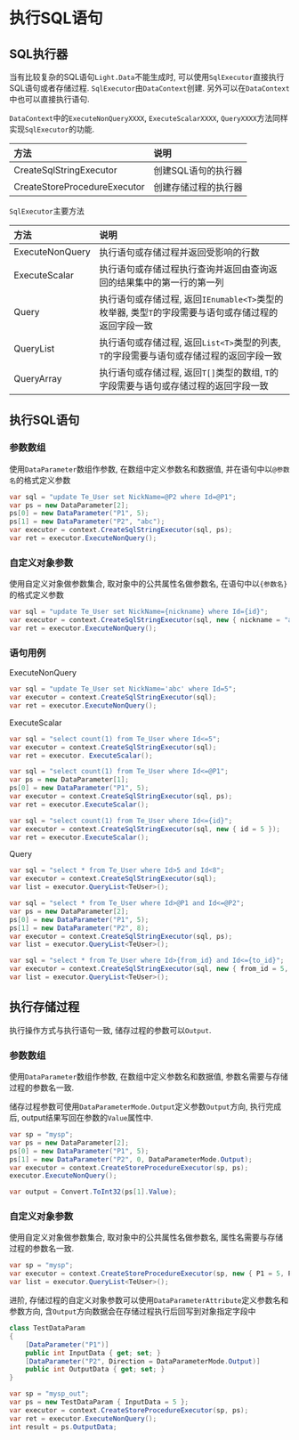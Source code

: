 # 执行SQL语句

## SQL执行器

当有比较复杂的SQL语句`Light.Data`不能生成时, 可以使用`SqlExecutor`直接执行SQL语句或者存储过程. `SqlExecutor`由`DataContext`创建. 另外可以在`DataContext`中也可以直接执行语句.

`DataContext`中的`ExecuteNonQueryXXXX`, `ExecuteScalarXXXX`, `QueryXXXX`方法同样实现`SqlExecutor`的功能.

| 方法 | 说明 |
|:------|:------|
| CreateSqlStringExecutor | 创建SQL语句的执行器 |
| CreateStoreProcedureExecutor | 创建存储过程的执行器 |

`SqlExecutor`主要方法

| 方法 | 说明 |
|:------|:------|
| ExecuteNonQuery | 执行语句或存储过程并返回受影响的行数 |
| ExecuteScalar | 执行语句或存储过程执行查询并返回由查询返回的结果集中的第一行的第一列 |
| Query<T>| 执行语句或存储过程, 返回`IEnumable<T>`类型的枚举器, 类型`T`的字段需要与语句或存储过程的返回字段一致 |
| QueryList<T> | 执行语句或存储过程, 返回`List<T>`类型的列表, `T`的字段需要与语句或存储过程的返回字段一致 |
| QueryArray<T> | 执行语句或存储过程, 返回`T[]`类型的数组, `T`的字段需要与语句或存储过程的返回字段一致 |


## 执行SQL语句

### 参数数组

使用`DataParameter`数组作参数, 在数组中定义参数名和数据值, 并在语句中以`@参数名`的格式定义参数

```csharp
var sql = "update Te_User set NickName=@P2 where Id=@P1";
var ps = new DataParameter[2];
ps[0] = new DataParameter("P1", 5);
ps[1] = new DataParameter("P2", "abc");
var executor = context.CreateSqlStringExecutor(sql, ps);
var ret = executor.ExecuteNonQuery();
```

### 自定义对象参数

使用自定义对象做参数集合, 取对象中的公共属性名做参数名, 在语句中以`{参数名}`的格式定义参数

```csharp
var sql = "update Te_User set NickName={nickname} where Id={id}";
var executor = context.CreateSqlStringExecutor(sql, new { nickname = "abc", id = 5 });
var ret = executor.ExecuteNonQuery();
```

### 语句用例

ExecuteNonQuery

```csharp
var sql = "update Te_User set NickName='abc' where Id=5";
var executor = context.CreateSqlStringExecutor(sql);
var ret = executor.ExecuteNonQuery();
```

ExecuteScalar

```csharp
var sql = "select count(1) from Te_User where Id<=5";
var executor = context.CreateSqlStringExecutor(sql);
var ret = executor. ExecuteScalar();
```

```csharp
var sql = "select count(1) from Te_User where Id<=@P1";
var ps = new DataParameter[1];
ps[0] = new DataParameter("P1", 5);
var executor = context.CreateSqlStringExecutor(sql, ps);
var ret = executor.ExecuteScalar();
```

```csharp
var sql = "select count(1) from Te_User where Id<={id}";
var executor = context.CreateSqlStringExecutor(sql, new { id = 5 });
var ret = executor.ExecuteScalar();
```

Query

```csharp
var sql = "select * from Te_User where Id>5 and Id<8";
var executor = context.CreateSqlStringExecutor(sql);
var list = executor.QueryList<TeUser>();
```

```csharp
var sql = "select * from Te_User where Id>@P1 and Id<=@P2";
var ps = new DataParameter[2];
ps[0] = new DataParameter("P1", 5);
ps[1] = new DataParameter("P2", 8);
var executor = context.CreateSqlStringExecutor(sql, ps);
var list = executor.QueryList<TeUser>();
```

```csharp
var sql = "select * from Te_User where Id>{from_id} and Id<={to_id}";
var executor = context.CreateSqlStringExecutor(sql, new { from_id = 5, to_id = 8 });
var list = executor.QueryList<TeUser>();
```

## 执行存储过程

执行操作方式与执行语句一致, 储存过程的参数可以`Output`.

### 参数数组

使用`DataParameter`数组作参数, 在数组中定义参数名和数据值, 参数名需要与存储过程的参数名一致.

储存过程参数可使用`DataParameterMode.Output`定义参数`Output`方向, 执行完成后, output结果写回在参数的`Value`属性中.

```csharp
var sp = "mysp";
var ps = new DataParameter[2];
ps[0] = new DataParameter("P1", 5);
ps[1] = new DataParameter("P2", 0, DataParameterMode.Output);
var executor = context.CreateStoreProcedureExecutor(sp, ps);
executor.ExecuteNonQuery();

var output = Convert.ToInt32(ps[1].Value);
```

### 自定义对象参数

使用自定义对象做参数集合, 取对象中的公共属性名做参数名, 属性名需要与存储过程的参数名一致.

```csharp
var sp = "mysp";
var executor = context.CreateStoreProcedureExecutor(sp, new { P1 = 5, P2 = 8 });
var list = executor.QueryList<TeUser>();
```

进阶, 存储过程的自定义对象参数可以使用`DataParameterAttribute`定义参数名和参数方向, 含`Output`方向数据会在存储过程执行后回写到对象指定字段中

```csharp
class TestDataParam
{
    [DataParameter("P1")]
    public int InputData { get; set; }
    [DataParameter("P2", Direction = DataParameterMode.Output)]
    public int OutputData { get; set; }
}
```

```csharp
var sp = "mysp_out";
var ps = new TestDataParam { InputData = 5 };
var executor = context.CreateStoreProcedureExecutor(sp, ps);
var ret = executor.ExecuteNonQuery();
int result = ps.OutputData;
```
